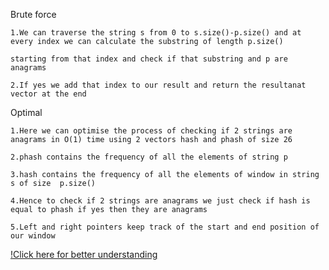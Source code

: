 Brute force

    1.We can traverse the string s from 0 to s.size()-p.size() and at every index we can calculate the substring of length p.size()

    starting from that index and check if that substring and p are anagrams 

    2.If yes we add that index to our result and return the resultanat vector at the end


Optimal

    1.Here we can optimise the process of checking if 2 strings are anagrams in O(1) time using 2 vectors hash and phash of size 26

    2.phash contains the frequency of all the elements of string p

    3.hash contains the frequency of all the elements of window in string s of size  p.size()

    4.Hence to check if 2 strings are anagrams we just check if hash is equal to phash if yes then they are anagrams

    5.Left and right pointers keep track of the start and end position of our window


[!Click here for better understanding](https://www.youtube.com/watch?v=fYgU6Bi2fRg)